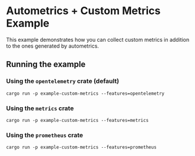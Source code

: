 # Autometrics + Custom Metrics Example

This example demonstrates how you can collect custom metrics in addition to the ones generated by autometrics.

## Running the example

### Using the `opentelemetry` crate (default)

```shell
cargo run -p example-custom-metrics --features=opentelemetry
```

### Using the `metrics` crate

```shell
cargo run -p example-custom-metrics --features=metrics
```

### Using the `prometheus` crate

```shell
cargo run -p example-custom-metrics --features=prometheus
```
